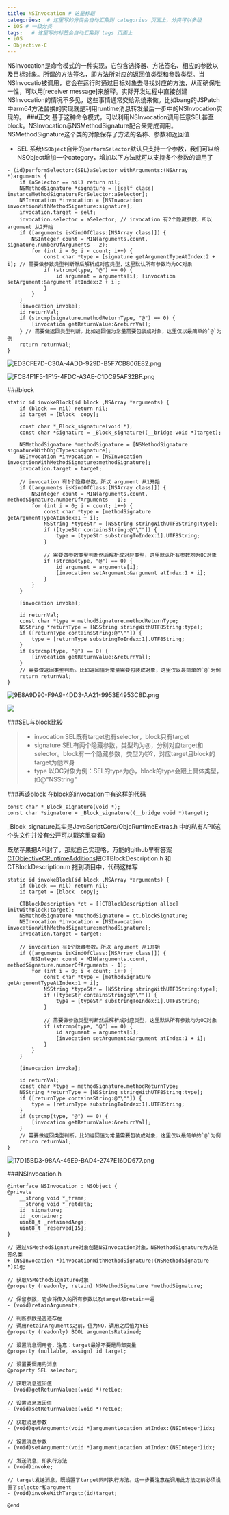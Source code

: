 ```yaml
---
title: NSInvocation # 这是标题
categories:  # 这里写的分类会自动汇集到 categories 页面上，分类可以多级
- iOS # 一级分类
tags:   # 这里写的标签会自动汇集到 tags 页面上
- iOS
- Objective-C
---
```

NSInvocation是命令模式的一种实现，它包含选择器、方法签名、相应的参数以及目标对象。所谓的方法签名，即方法所对应的返回值类型和参数类型。当NSInvocatio被调用，它会在运行时通过目标对象去寻找对应的方法，从而确保唯一性，可以用[receiver message]来解释。实际开发过程中直接创建NSInvocation的情况不多见，这些事情通常交给系统来做。比如bang的JSPatch中arm64方法替换的实现就是利用runtime消息转发最后一步中的NSInvocation实现的。
###正文
基于这种命令模式，可以利用NSInvocation调用任意SEL甚至block。NSInvocation与NSMethodSignature配合来完成调用。NSMethodSignature这个类的对象保存了方法的名称、参数和返回值
- SEL
系统`NSObject`自带的`performSelector`默认只支持一个参数，我们可以给NSObject增加一个category，增加以下方法就可以支持多个参数的调用了

````
- (id)performSelector:(SEL)aSelector withArguments:(NSArray *)arguments {
    if (aSelector == nil) return nil;
    NSMethodSignature *signature = [[self class] instanceMethodSignatureForSelector:aSelector];
    NSInvocation *invocation = [NSInvocation invocationWithMethodSignature:signature];
    invocation.target = self;
    invocation.selector = aSelector; // invocation 有2个隐藏参数，所以 argument 从2开始
    if ([arguments isKindOfClass:[NSArray class]]) {
        NSInteger count = MIN(arguments.count, signature.numberOfArguments - 2);
        for (int i = 0; i < count; i++) {
            const char *type = [signature getArgumentTypeAtIndex:2 + i]; // 需要做参数类型判断然后解析成对应类型，这里默认所有参数均为OC对象
            if (strcmp(type, "@") == 0) {
                id argument = arguments[i]; [invocation setArgument:&argument atIndex:2 + i];
            }
        }
    }
    [invocation invoke];
    id returnVal;
    if (strcmp(signature.methodReturnType, "@") == 0) {
        [invocation getReturnValue:&returnVal];
    } // 需要做返回类型判断。比如返回值为常量需要包装成对象，这里仅以最简单的`@`为例
    return returnVal;
}
````
![ED3CFE7D-C30A-4ADD-929D-B5F7CB806E82.png](http://upload-images.jianshu.io/upload_images/6644906-b09479039ddf5488.png?imageMogr2/auto-orient/strip%7CimageView2/2/w/1240)

![FCB4F1F5-1F15-4FDC-A3AE-C1DC95AF32BF.png](http://upload-images.jianshu.io/upload_images/6644906-c1af7b09f14982c9.png?imageMogr2/auto-orient/strip%7CimageView2/2/w/1240)

###block
````
static id invokeBlock(id block ,NSArray *arguments) {
    if (block == nil) return nil;
    id target = [block  copy];

    const char *_Block_signature(void *);
    const char *signature = _Block_signature((__bridge void *)target);

    NSMethodSignature *methodSignature = [NSMethodSignature signatureWithObjCTypes:signature];
    NSInvocation *invocation = [NSInvocation invocationWithMethodSignature:methodSignature];
    invocation.target = target;

    // invocation 有1个隐藏参数，所以 argument 从1开始
    if ([arguments isKindOfClass:[NSArray class]]) {
        NSInteger count = MIN(arguments.count, methodSignature.numberOfArguments - 1);
        for (int i = 0; i < count; i++) {
            const char *type = [methodSignature getArgumentTypeAtIndex:1 + i];
            NSString *typeStr = [NSString stringWithUTF8String:type];
            if ([typeStr containsString:@"\""]) {
                type = [typeStr substringToIndex:1].UTF8String;
            }

            // 需要做参数类型判断然后解析成对应类型，这里默认所有参数均为OC对象
            if (strcmp(type, "@") == 0) {
                id argument = arguments[i];
                [invocation setArgument:&argument atIndex:1 + i];
            }
        }
    }

    [invocation invoke];

    id returnVal;
    const char *type = methodSignature.methodReturnType;
    NSString *returnType = [NSString stringWithUTF8String:type];
    if ([returnType containsString:@"\""]) {
        type = [returnType substringToIndex:1].UTF8String;
    }
    if (strcmp(type, "@") == 0) {
        [invocation getReturnValue:&returnVal];
    }
    // 需要做返回类型判断。比如返回值为常量需要包装成对象，这里仅以最简单的`@`为例
    return returnVal;
}
````



![9E8A9D90-F9A9-4DD3-AA21-9953E4953C8D.png](http://upload-images.jianshu.io/upload_images/6644906-f5230ba3653b8382.png?imageMogr2/auto-orient/strip%7CimageView2/2/w/1240)

![](http://upload-images.jianshu.io/upload_images/6644906-bf7381308a1d6b66.png?imageMogr2/auto-orient/strip%7CimageView2/2/w/1240)



###SEL与block比较
 > -  invocation
SEL既有target也有selector，block只有target
>- signature
>SEL有两个隐藏参数，类型均为@，分别对应target和selector。block有一个隐藏参数，类型为@?，对应target且block的target为他本身
>- type
以OC对象为例：SEL的type为@，block的type会跟上具体类型，如@"NSString"

###再谈block
在block的invocation中有这样的代码
````
const char *_Block_signature(void *);
const char *signature = _Block_signature((__bridge void *)target);
````
_Block_signature其实是JavaScriptCore/ObjcRuntimeExtras.h
中的私有API(这个头文件并没有公开[可以戳这里查看](http://trac.webkit.org/browser/trunk/Source/JavaScriptCore/API/ObjcRuntimeExtras.h))

既然苹果把API封了，那就自己实现咯，万能的github早有答案[CTObjectiveCRuntimeAdditions](https://github.com/ebf/CTObjectiveCRuntimeAdditions)把CTBlockDescription.h
和CTBlockDescription.m
拖到项目中，代码这样写
````
static id invokeBlock(id block ,NSArray *arguments) {
    if (block == nil) return nil;
    id target = [block  copy];

    CTBlockDescription *ct = [[CTBlockDescription alloc] initWithBlock:target];
    NSMethodSignature *methodSignature = ct.blockSignature;
    NSInvocation *invocation = [NSInvocation invocationWithMethodSignature:methodSignature];
    invocation.target = target;

    // invocation 有1个隐藏参数，所以 argument 从1开始
    if ([arguments isKindOfClass:[NSArray class]]) {
        NSInteger count = MIN(arguments.count, methodSignature.numberOfArguments - 1);
        for (int i = 0; i < count; i++) {
            const char *type = [methodSignature getArgumentTypeAtIndex:1 + i];
            NSString *typeStr = [NSString stringWithUTF8String:type];
            if ([typeStr containsString:@"\""]) {
                type = [typeStr substringToIndex:1].UTF8String;
            }

            // 需要做参数类型判断然后解析成对应类型，这里默认所有参数均为OC对象
            if (strcmp(type, "@") == 0) {
                id argument = arguments[i];
                [invocation setArgument:&argument atIndex:1 + i];
            }
        }
    }

    [invocation invoke];

    id returnVal;
    const char *type = methodSignature.methodReturnType;
    NSString *returnType = [NSString stringWithUTF8String:type];
    if ([returnType containsString:@"\""]) {
        type = [returnType substringToIndex:1].UTF8String;
    }
    if (strcmp(type, "@") == 0) {
        [invocation getReturnValue:&returnVal];
    }
    // 需要做返回类型判断。比如返回值为常量需要包装成对象，这里仅以最简单的`@`为例
    return returnVal;
}
````
![17D15BD3-98AA-46E9-BAD4-2747E16DD677.png](http://upload-images.jianshu.io/upload_images/6644906-143e6ac30788e9c1.png?imageMogr2/auto-orient/strip%7CimageView2/2/w/1240)

###NSInvocation.h
````
@interface NSInvocation : NSObject {
@private
    __strong void *_frame;
    __strong void *_retdata;
    id _signature;
    id _container;
    uint8_t _retainedArgs;
    uint8_t _reserved[15];
}

// 通过NSMethodSignature对象创建NSInvocation对象，NSMethodSignature为方法签名类
+ (NSInvocation *)invocationWithMethodSignature:(NSMethodSignature *)sig;

// 获取NSMethodSignature对象
@property (readonly, retain) NSMethodSignature *methodSignature;

// 保留参数，它会将传入的所有参数以及target都retain一遍
- (void)retainArguments;

// 判断参数是否还存在
// 调用retainArguments之前，值为NO，调用之后值为YES
@property (readonly) BOOL argumentsRetained;

// 设置消息调用者，注意：target最好不要是局部变量
@property (nullable, assign) id target;

// 设置要调用的消息
@property SEL selector;

// 获取消息返回值
- (void)getReturnValue:(void *)retLoc;

// 设置消息返回值
- (void)setReturnValue:(void *)retLoc;

// 获取消息参数
- (void)getArgument:(void *)argumentLocation atIndex:(NSInteger)idx;

// 设置消息参数
- (void)setArgument:(void *)argumentLocation atIndex:(NSInteger)idx;

// 发送消息，即执行方法
- (void)invoke;

// target发送消息，既设置了target同时执行方法。这一步要注意在调用此方法之前必须设置了selector和argument
- (void)invokeWithTarget:(id)target;

@end
````
